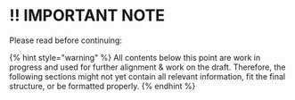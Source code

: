 # ‼️ IMPORTANT NOTE

Please read before continuing:

{% hint style="warning" %}
All contents below this point are work in progress and used for further alignment & work on the draft. Therefore, the following sections might not yet contain all relevant information, fit the final structure, or be formatted properly.
{% endhint %}

<figure><img src=".gitbook/assets/DALL·E 2024-01-26 14.07.03 - Enhance the digital art-style image of the duck to include visual representations of many tech experts working on its construction. The duck, embodyin.png" alt=""><figcaption></figcaption></figure>
